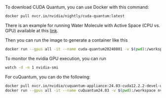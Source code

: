 To download CUDA Quantum, you can use Docker with this command:

```sh
docker pull nvcr.io/nvidia/nightly/cuda-quantum:latest
```

There is an example for running Water Molecule with Active Space (CPU vs. GPU) available at this [link](https://nvidia.github.io/cuda-quantum/latest/examples/python/tutorials/vqe_water_active_space.html).

Then you can run the image to generate a container like this

```sh
docker run --gpus all -it --name cuda-quantum20240801 -v $(pwd):/workspace nvcr.io/nvidia/nightly/cuda-quantum:latest
```

To monitor the nvidia GPU execution, you can run
```sh
watch -d -n 1 nvidia-smi
```

For cuQuantum, you can do the following:
```sh
docker pull nvcr.io/nvidia/cuquantum-appliance:24.03-cuda12.2.2-devel-ubuntu22.04-x86_64
docker run --gpus all -it --name cuQuantum24.03 -v $(pwd):/workspace nvcr.io/nvidia/cuquantum-appliance:24.03-cuda12.2.2-devel-ubuntu22.04-x86_64
```

